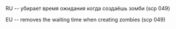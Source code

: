 RU --
убирает время ожидания когда создаёшь зомби (scp 049)



EU --
removes the waiting time when creating zombies (scp 049)
